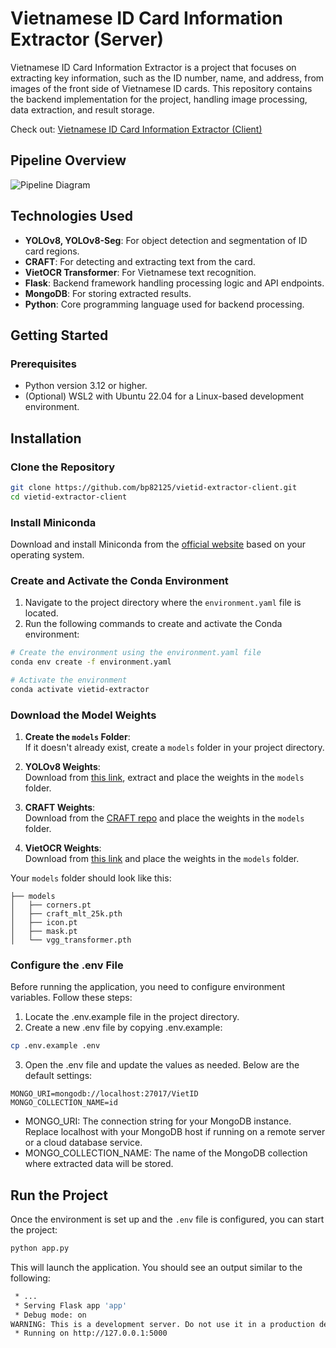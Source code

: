 # Vietnamese ID Card Information Extractor (Server)

Vietnamese ID Card Information Extractor is a project that focuses on extracting key information, such as the ID number, name, and address, from images of the front side of Vietnamese ID cards. This repository contains the backend implementation for the project, handling image processing, data extraction, and result storage.

Check out: [Vietnamese ID Card Information Extractor (Client)](https://github.com/bp82125/vietid-extractor-client)

## Pipeline Overview

![Pipeline Diagram](./example/pipeline.png)

## Technologies Used
- **YOLOv8, YOLOv8-Seg**: For object detection and segmentation of ID card regions.
- **CRAFT**: For detecting and extracting text from the card.
- **VietOCR Transformer**: For Vietnamese text recognition.
- **Flask**: Backend framework handling processing logic and API endpoints.
- **MongoDB**: For storing extracted results.
- **Python**: Core programming language used for backend processing.

## Getting Started

### Prerequisites
- Python version 3.12 or higher.
- (Optional) WSL2 with Ubuntu 22.04 for a Linux-based development environment.

## Installation

### Clone the Repository

```bash
git clone https://github.com/bp82125/vietid-extractor-client.git
cd vietid-extractor-client
```

### Install Miniconda
Download and install Miniconda from the [official website](https://docs.conda.io/en/latest/miniconda.html) based on your operating system.

### Create and Activate the Conda Environment
1. Navigate to the project directory where the `environment.yaml` file is located.
2. Run the following commands to create and activate the Conda environment:

```bash
# Create the environment using the environment.yaml file
conda env create -f environment.yaml

# Activate the environment
conda activate vietid-extractor
```

### Download the Model Weights

1. **Create the `models` Folder**:  
   If it doesn't already exist, create a `models` folder in your project directory.

2. **YOLOv8 Weights**:  
   Download from [this link](https://drive.google.com/file/d/1dnGFk1AuVh0EAwPNTUm-BHTTO2_Hf49E/view?usp=drive_link), extract and place the weights in the `models` folder.

3. **CRAFT Weights**:  
   Download from the [CRAFT repo](https://github.com/clovaai/CRAFT-pytorch) and place the weights in the `models` folder.

4. **VietOCR Weights**:  
   Download from [this link](https://vocr.vn/data/vietocr/vgg_transformer.pth) and place the weights in the `models` folder.

Your `models` folder should look like this:

```plaintext
├── models
│   ├── corners.pt
│   ├── craft_mlt_25k.pth
│   ├── icon.pt
│   ├── mask.pt
│   └── vgg_transformer.pth
```

### Configure the .env File
Before running the application, you need to configure environment variables. Follow these steps:

1. Locate the .env.example file in the project directory.
2. Create a new .env file by copying .env.example:
```bash
cp .env.example .env
```
3. Open the .env file and update the values as needed. Below are the default settings:
```
MONGO_URI=mongodb://localhost:27017/VietID
MONGO_COLLECTION_NAME=id
```
- MONGO_URI: The connection string for your MongoDB instance. Replace localhost with your MongoDB host if running on a remote server or a cloud database service.
- MONGO_COLLECTION_NAME: The name of the MongoDB collection where extracted data will be stored.

## Run the Project

Once the environment is set up and the `.env` file is configured, you can start the project:
```bash
python app.py
```
This will launch the application. You should see an output similar to the following:
```bash
 * ...
 * Serving Flask app 'app'
 * Debug mode: on
WARNING: This is a development server. Do not use it in a production deployment. Use a production WSGI server instead.
 * Running on http://127.0.0.1:5000
```





